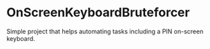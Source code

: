 # OnScreenKeyboardBruteforcer
Simple project that helps automating tasks including a PIN on-screen keyboard.
